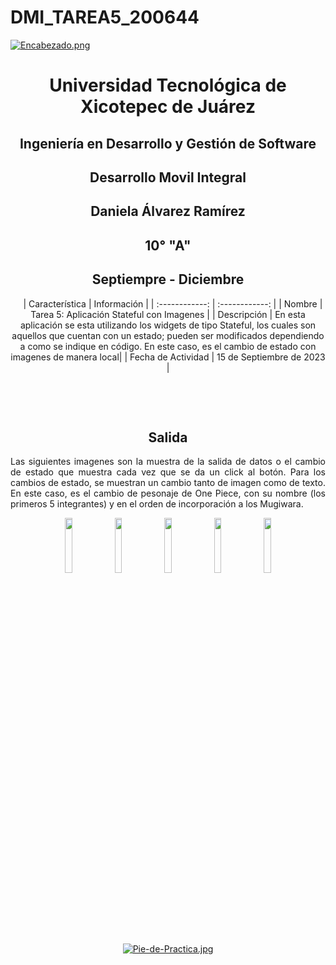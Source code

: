 # DMI_TAREA5_200644

[![Encabezado.png](https://i.postimg.cc/PJKtvHNC/Encabezado.png)](https://postimg.cc/K3kXCdPb)

<div align="center">
  
# Universidad Tecnológica de Xicotepec de Juárez

## Ingeniería en Desarrollo y Gestión de Software

## Desarrollo Movil Integral

## Daniela Álvarez Ramírez
 
## 10° "A"

## Septiempre - Diciembre


&nbsp;
&nbsp;
|  Característica |  Información |
| :------------: | :------------: |
| Nombre  |  Tarea 5: Aplicación Stateful con Imagenes |
| Descripción  |  En esta aplicación se esta utilizando los widgets de tipo Stateful, los cuales son aquellos que cuentan con un estado; pueden ser modificados dependiendo a como se indique en código. En este caso, es el cambio de estado con imagenes de manera local|
|  Fecha de Actividad  |  15 de Septiembre de 2023  |

&nbsp;
&nbsp;

&nbsp;
&nbsp;

## Salida
<p align="justify">
  Las siguientes imagenes son la muestra de la salida de datos o el cambio de estado que muestra cada vez que se da un click al botón.
  Para los cambios de estado, se muestran un cambio tanto de imagen como de texto. En este caso, es el cambio de pesonaje de One Piece, con su nombre (los primeros 5 integrantes) y en el orden de incorporación a los Mugiwara.
</p>
<p  align="center">
  <img src="https://github.com/Daniela06112002/DMI_TAREA5_200644/blob/main/screenshots/luffy1.jpg" width="15%"/>
  <img src="https://github.com/Daniela06112002/DMI_TAREA5_200644/blob/main/screenshots/zoro2.jpg" width="15%"/>
  <img src="https://github.com/Daniela06112002/DMI_TAREA5_200644/blob/main/screenshots/nami3.jpg" width="15%"/>
  <img src="https://github.com/Daniela06112002/DMI_TAREA5_200644/blob/main/screenshots/ussop4.jpg" width="15%"/>
  <img src="https://github.com/Daniela06112002/DMI_TAREA5_200644/blob/main/screenshots/sanji4.jpg" width="15%"/>
</p>


<br>
<br>
<br>
<br>

[![Pie-de-Practica.jpg](https://i.postimg.cc/MKKZ2nrV/Pie-de-Practica.jpg)](https://postimg.cc/WtCc01V1)
